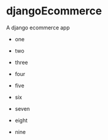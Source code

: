 # djangoEcommerce
A django ecommerce app

- one

- two

- three

- four

- five

- six


- seven


- eight


- nine


